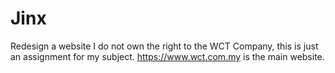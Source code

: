 # Jinx
Redesign a website
I do not own the right to the WCT Company, this is just an assignment for my subject.
https://www.wct.com.my is the main website.
